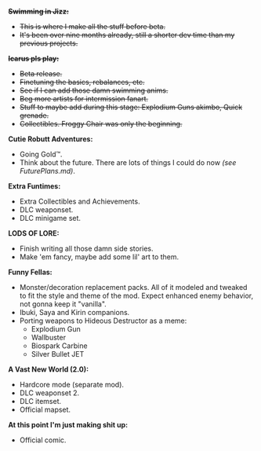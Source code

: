 ~~**Swimming in Jizz:**~~

 - ~~This is where I make all the stuff before beta.~~
 - ~~It's been over nine months already, still a shorter dev time than my previous projects.~~

~~**Icarus pls play:**~~

 - ~~Beta release.~~
 - ~~Finetuning the basics, rebalances, etc.~~
 - ~~See if I can add those damn swimming anims.~~
 - ~~Beg more artists for intermission fanart.~~
 - ~~Stuff to maybe add during this stage: Explodium Guns akimbo, Quick grenade.~~
 - ~~Collectibles. Froggy Chair was only the beginning.~~

**Cutie Robutt Adventures:**

 - Going Gold™.
 - Think about the future. There are lots of things I could do now *(see FuturePlans.md)*.

**Extra Funtimes:**

 - Extra Collectibles and Achievements.
 - DLC weaponset.
 - DLC minigame set.

**LODS OF LORE:**

 - Finish writing all those damn side stories.
 - Make 'em fancy, maybe add some lil' art to them.

**Funny Fellas:**

 - Monster/decoration replacement packs. All of it modeled and tweaked to fit the style and theme of the mod. Expect enhanced enemy behavior, not gonna keep it "vanilla".
 - Ibuki, Saya and Kirin companions.
 - Porting weapons to Hideous Destructor as a meme:
   - Explodium Gun
   - Wallbuster
   - Biospark Carbine
   - Silver Bullet JET

**A Vast New World (2.0):**

 - Hardcore mode (separate mod).
 - DLC weaponset 2.
 - DLC itemset.
 - Official mapset.

**At this point I'm just making shit up:**

 - Official comic.
